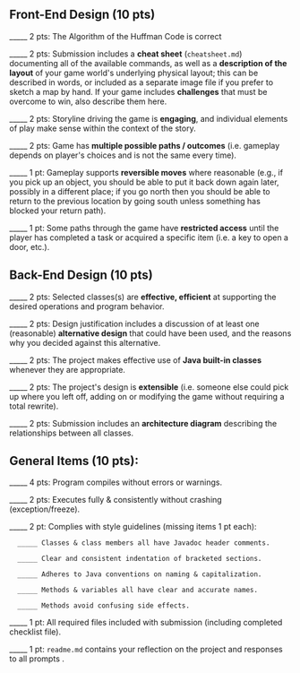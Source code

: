 ## Front-End Design (10 pts)

_____ 2 pts: The Algorithm of the Huffman Code is correct 

_____ 2 pts: Submission includes a **cheat sheet** (`cheatsheet.md`) documenting all of the available commands, as well as a **description of the layout** of your game world's underlying physical layout; this can be described in words, or included as a separate image file if you prefer to sketch a map by hand.  If your game includes **challenges** that must be overcome to win, also describe them here.

_____ 2 pts: Storyline driving the game is **engaging**, and individual elements of play make sense within the context of the story.

_____ 2 pts: Game has **multiple possible paths / outcomes** (i.e. gameplay depends on player's choices and is not the same every time).

_____ 1 pt: Gameplay supports **reversible moves** where reasonable (e.g., if you pick up an object, you should be able to put it back down again later, possibly in a different place; if you go north then you should be able to return to the previous location by going south unless something has blocked your return path).

_____ 1 pt: Some paths through the game have **restricted access** until the player has completed a task or acquired a specific item (i.e. a key to open a door, etc.).


## Back-End Design (10 pts)

_____ 2 pts: Selected classes(s) are **effective, efficient** at supporting the desired operations and program behavior.

_____ 2 pts: Design justification includes a discussion of at least one (reasonable) **alternative design** that could have been used, and the reasons why you decided against this alternative.

_____ 2 pts: The project makes effective use of **Java built-in classes** whenever they are appropriate.

_____ 2 pts: The project's design is **extensible** (i.e. someone else could pick up where you left off, adding on or modifying the game without requiring a total rewrite).

_____ 2 pts: Submission includes an **architecture diagram** describing the relationships between all classes.


## General Items (10 pts):
_____ 4 pts: Program compiles without errors or warnings.

_____ 2 pts: Executes fully & consistently without crashing (exception/freeze).

_____ 2 pt: Complies with style guidelines (missing items 1 pt each):

      _____ Classes & class members all have Javadoc header comments.

      _____ Clear and consistent indentation of bracketed sections.

      _____ Adheres to Java conventions on naming & capitalization.

      _____ Methods & variables all have clear and accurate names.

      _____ Methods avoid confusing side effects.

_____ 1 pt: All required files included with submission (including completed checklist file).

_____ 1 pt: `readme.md` contains your reflection on the project and responses to all prompts .
